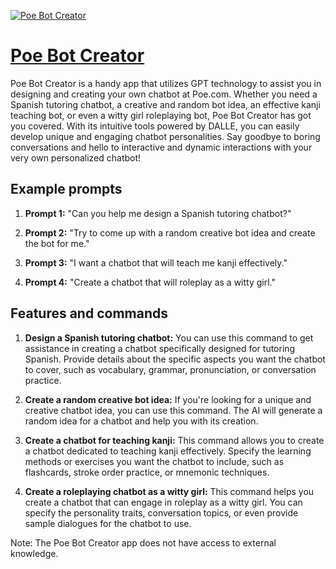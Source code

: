 [![Poe Bot Creator](https://files.oaiusercontent.com/file-sOQQeiL08WIZJdzgNjb9hH0J?se=2123-10-19T05%3A22%3A50Z&sp=r&sv=2021-08-06&sr=b&rscc=max-age%3D31536000%2C%20immutable&rscd=attachment%3B%20filename%3D_7d7bc0cd-7835-42c0-866c-baa2ab2d7bf0.jpg&sig=2rS1kPlcf7pEI9CDpNiEbJakAINmEUDmePVhO0TDyjk%3D)](https://chat.openai.com/g/g-E0BtBRrf5-poe-bot-creator)

# [Poe Bot Creator](https://chat.openai.com/g/g-E0BtBRrf5-poe-bot-creator)

Poe Bot Creator is a handy app that utilizes GPT technology to assist you in designing and creating your own chatbot at Poe.com. Whether you need a Spanish tutoring chatbot, a creative and random bot idea, an effective kanji teaching bot, or even a witty girl roleplaying bot, Poe Bot Creator has got you covered. With its intuitive tools powered by DALLE, you can easily develop unique and engaging chatbot personalities. Say goodbye to boring conversations and hello to interactive and dynamic interactions with your very own personalized chatbot!

## Example prompts

1. **Prompt 1:** "Can you help me design a Spanish tutoring chatbot?"

2. **Prompt 2:** "Try to come up with a random creative bot idea and create the bot for me."

3. **Prompt 3:** "I want a chatbot that will teach me kanji effectively."

4. **Prompt 4:** "Create a chatbot that will roleplay as a witty girl."

## Features and commands

1. **Design a Spanish tutoring chatbot:** You can use this command to get assistance in creating a chatbot specifically designed for tutoring Spanish. Provide details about the specific aspects you want the chatbot to cover, such as vocabulary, grammar, pronunciation, or conversation practice.

2. **Create a random creative bot idea:** If you're looking for a unique and creative chatbot idea, you can use this command. The AI will generate a random idea for a chatbot and help you with its creation.

3. **Create a chatbot for teaching kanji:** This command allows you to create a chatbot dedicated to teaching kanji effectively. Specify the learning methods or exercises you want the chatbot to include, such as flashcards, stroke order practice, or mnemonic techniques.

4. **Create a roleplaying chatbot as a witty girl:** This command helps you create a chatbot that can engage in roleplay as a witty girl. You can specify the personality traits, conversation topics, or even provide sample dialogues for the chatbot to use.

Note: The Poe Bot Creator app does not have access to external knowledge.